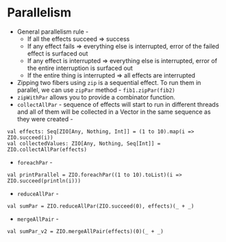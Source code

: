# Parallelism
- General parallelism rule -
    - If all the effects succeed => success
    - If any effect fails => everything else is interrupted, error of the failed effect is surfaced out
    - If any effect is interrupted => everything else is interrupted, error of the entire interruption is surfaced out
    - If the entire thing is interrupted => all effects are interrupted
- Zipping two fibers using `zip` is a sequential effect. To run them in parallel, we can use `zipPar` method -
`fib1.zipPar(fib2)`
- `zipWithPar` allows you to provide a combinator function.
- `collectAllPar` - sequence of effects will start to run in different threads and all of them will be collected in a Vector in the same sequence as they were created -
```
val effects: Seq[ZIO[Any, Nothing, Int]] = (1 to 10).map(i => ZIO.succeed(i))
val collectedValues: ZIO[Any, Nothing, Seq[Int]] = ZIO.collectAllPar(effects)
```
- `foreachPar` -
```
val printParallel = ZIO.foreachPar((1 to 10).toList)(i => ZIO.succeed(println(i)))
```
- `reduceAllPar` -
```
val sumPar = ZIO.reduceAllPar(ZIO.succeed(0), effects)(_ + _)
```
- `mergeAllPair` -
```
val sumPar_v2 = ZIO.mergeAllPair(effects)(0)(_ + _)
```